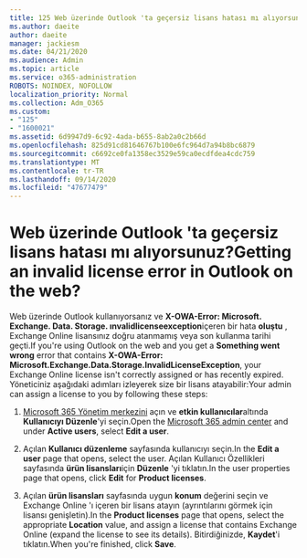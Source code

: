 ```yaml
---
title: 125 Web üzerinde Outlook 'ta geçersiz lisans hatası mı alıyorsunuz?
ms.author: daeite
author: daeite
manager: jackiesm
ms.date: 04/21/2020
ms.audience: Admin
ms.topic: article
ms.service: o365-administration
ROBOTS: NOINDEX, NOFOLLOW
localization_priority: Normal
ms.collection: Adm_O365
ms.custom:
- "125"
- "1600021"
ms.assetid: 6d9947d9-6c92-4ada-b655-8ab2a0c2b66d
ms.openlocfilehash: 825d91cd81646767b100e6fc964d7a94b8bc6879
ms.sourcegitcommit: c6692ce0fa1358ec3529e59ca0ecdfdea4cdc759
ms.translationtype: MT
ms.contentlocale: tr-TR
ms.lasthandoff: 09/14/2020
ms.locfileid: "47677479"
---
```

# <a name="getting-an-invalid-license-error-in-outlook-on-the-web"></a><span data-ttu-id="3bfbf-102">Web üzerinde Outlook 'ta geçersiz lisans hatası mı alıyorsunuz?</span><span class="sxs-lookup"><span data-stu-id="3bfbf-102">Getting an invalid license error in Outlook on the web?</span></span>

<span data-ttu-id="3bfbf-103">Web üzerinde Outlook kullanıyorsanız ve **X-OWA-Error: Microsoft. Exchange. Data. Storage. ınvalidlicenseexception**içeren bir hata **oluştu** , Exchange Online lisansınız doğru atanmamış veya son kullanma tarihi geçti.</span><span class="sxs-lookup"><span data-stu-id="3bfbf-103">If you're using Outlook on the web and you get a **Something went wrong** error that contains **X-OWA-Error: Microsoft.Exchange.Data.Storage.InvalidLicenseException**, your Exchange Online license isn't correctly assigned or has recently expired.</span></span> <span data-ttu-id="3bfbf-104">Yöneticiniz aşağıdaki adımları izleyerek size bir lisans atayabilir:</span><span class="sxs-lookup"><span data-stu-id="3bfbf-104">Your admin can assign a license to you by following these steps:</span></span>
  
1. <span data-ttu-id="3bfbf-105">[Microsoft 365 Yönetim merkezini](https://portal.office.com/adminportal/home#/homepage) açın ve **etkin kullanıcılar**altında **Kullanıcıyı Düzenle**'yi seçin.</span><span class="sxs-lookup"><span data-stu-id="3bfbf-105">Open the [Microsoft 365 admin center](https://portal.office.com/adminportal/home#/homepage) and under **Active users**, select **Edit a user**.</span></span>

2. <span data-ttu-id="3bfbf-106">Açılan **Kullanıcı düzenleme** sayfasında kullanıcıyı seçin.</span><span class="sxs-lookup"><span data-stu-id="3bfbf-106">In the **Edit a user** page that opens, select the user.</span></span> <span data-ttu-id="3bfbf-107">Açılan Kullanıcı Özellikleri sayfasında **ürün lisansları**için **Düzenle** 'yi tıklatın.</span><span class="sxs-lookup"><span data-stu-id="3bfbf-107">In the user properties page that opens, click **Edit** for **Product licenses**.</span></span>

3. <span data-ttu-id="3bfbf-108">Açılan **ürün lisansları** sayfasında uygun **konum** değerini seçin ve Exchange Online 'ı içeren bir lisans atayın (ayrıntılarını görmek için lisansı genişletin).</span><span class="sxs-lookup"><span data-stu-id="3bfbf-108">In the **Product licenses** page that opens, select the appropriate **Location** value, and assign a license that contains Exchange Online (expand the license to see its details).</span></span> <span data-ttu-id="3bfbf-109">Bitirdiğinizde, **Kaydet**'i tıklatın.</span><span class="sxs-lookup"><span data-stu-id="3bfbf-109">When you're finished, click **Save**.</span></span>
